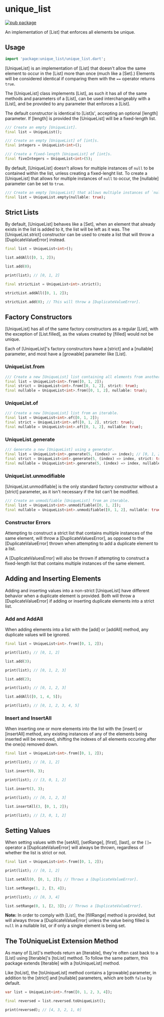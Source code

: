 # unique_list

[![pub package](https://img.shields.io/pub/v/unique_list.svg)](https://pub.dartlang.org/packages/unique_list)

An implementation of [List] that enforces all elements be unique.

## Usage

```dart
import 'package:unique_list/unique_list.dart';
```

[UniqueList] is an implementation of [List] that doesn't allow the same element
to occur in the [List] more than once (much like a [Set].) Elements will be
considered identical if comparing them with the `==` operator returns `true`.

The [UniqueList] class implements [List], as such it has all of the same methods
and parameters of a [List], can be used interchangeably with a [List], and be
provided to any parameter that enforces a [List].

The default constructor is identical to [List]s', accepting an optional [length]
parameter. If [length] is provided the [UniqueList] will be a fixed-length list.

```dart
/// Create an empty [UniqueList].
final list = UniqueList();

/// Create an empty [UniqueList] of [int]s.
final integers = UniqueList<int>();

/// Create a fixed-length [UniqueList] of [int]s.
final fiveIntegers = UniqueList<int>(5);
```

By default, [UniqueList] doesn't allows for multiple instances of `null` to be
contained within the list, unless creating a fixed-lenght list. To create a
[UniqueList] that allows for multiple instances of `null` to occur, the [nullable]
parameter can be set to `true`.

```dart
/// Create an empty [UniqueList] that allows multiple instances of `null`.
final list = UniqueList.empty(nullable: true);
```

## Strict Lists

By default, [UniqueList] behaves like a [Set], when an element that already exists
in the list is added to it, the list will be left as it was. The [UniqueList.strict]
constructor can be used to create a list that will throw a [DuplicateValueError]
instead.

```dart
final list = UniqueList<int>();

list.addAll([0, 1, 2]);

list.add(0);

print(list); // [0, 1, 2]

final strictList = UniqueList<int>.strict();

strictList.addAll([0, 1, 2]);

strictList.add(0); // This will throw a [DuplicateValueError].
```

## Factory Constructors

[UniqueList] has all of the same factory constructors as a regular [List], with
the exception of [List.filled], as the values created by [filled] would not be
unique.

Each of [UniqueList]'s factory constructors have a [strict] and a [nullable]
parameter, and most have a [growable] parameter like [List].

### UniqueList.from

```dart
/// Create a new [UniqueList] list containing all elements from another list.
final list = UniqueList<int>.from([0, 1, 2]);
final strict = UniqueList<int>.from([0, 1, 2], strict: true);
final nullable = UniqueList<int>.from([0, 1, 2], nullable: true);
```

### UniqueList.of

```dart
/// Create a new [UniqueList] list from an iterable.
final list = UniqueList<int>.of([0, 1, 2]);
final strict = UniqueList<int>.of([0, 1, 2], strict: true);
final nullable = UniqueList<int>.of([0, 1, 2], nullable: true);
```

### UniqueList.generate

```dart
/// Generate a new [UniqueList] using a generator.
final list = UniqueList<int>.generate(5, (index) => index); // [0, 1, 2, 3, 4]
final strict = UniqueList<int>.generate(5, (index) => index, strict: true);
final nullable = UniqueList<int>.generate(5, (index) => index, nullable: true);
```

### UniqueList.unmodifiable

[UniqueList.unmodifiable] is the only standard factory constructor without a [strict]
parameter, as it isn't necessary if the list can't be modified.

```dart
/// Create an unmodifiable [UniqueList] from an iterable.
final list = UniqueList<int>.unmodifiable([0, 1, 2]);
final nullable = UniqueList<int>.unmodifiable([0, 1, 2], nullable: true);
```

### Constructor Errors

Attempting to construct a strict list that contains multiple instances of the same
element, will throw a [DuplicateValuesError], as opposed to the [DuplicateValueError]
thrown when attempting to add a duplicate element to a list.

A [DuplicateValuesError] will also be thrown if attempting to construct a fixed-length
list that contains multiple instances of the same element.

## Adding and Inserting Elements

Adding and inserting values into a non-strict [UniqueList] have different behavior
when a duplicate element is provided. Both will throw a [DuplicateValueError]
if adding or inserting duplicate elements into a strict list.

### Add and AddAll

When adding elements into a list with the [add] or [addAll] method, any duplicate
values will be ignored.

```dart
final list = UniqueList<int>.from([0, 1, 2]);

print(list); // [0, 1, 2]

list.add(3);

print(list); // [0, 1, 2, 3]

list.add(2);

print(list); // [0, 1, 2, 3]

list.addAll([0, 1, 4, 5]);

print(list); // [0, 1, 2, 3, 4, 5]
```

### Insert and InsertAll

When inserting one or more elements into the list with the [insert] or [insertAll]
method, any existing instances of any of the elements being inserted will be removed,
shifting the indexes of all elements occuring after the one(s) removed down.

```dart
final list = UniqueList<int>.from([0, 1, 2]);

print(list); // [0, 1, 2]

list.insert(0, 3);

print(list); // [3, 0, 1, 2]

list.insert(3, 3);

print(list); // [0, 1, 2, 3]

list.insertAll(3, [0, 1, 2]);

print(list); // [3, 0, 1, 2]
```

## Setting Values

When setting values with the [setAll], [setRange], [first], [last], or the `[]=`
operator a [DuplicateValueError] will always be thrown, regardless of whether the
list is strict or not.

```dart
final list = UniqueList<int>.from([0, 1, 2]);

print(list); // [0, 1, 2]

list.setAll(0, [0, 1, 2]); // Throws a [DuplicateValueError].

list.setRange(1, 2, [3, 4]);

print(list); // [0, 3, 4]

list.setRange(0, 1, [2, 3]); // Throws a [DuplicateValueError].
```

__Note:__ In order to comply with [List], the [fillRange] method is provided, but
will always throw a [DuplicateValueError] unless the value being filled is `null`
in a nullable list, or if only a single element is being set.

## The ToUniqueList Extension Method

As many of [List]'s methods return an [Iterable], they're often cast back to a
[List] using [Iterable]'s [toList] method. To follow the same pattern, this package
extends [Iterable] with a [toUniqueList] method.

Like [toList], the [toUniqueList] method contains a [growable] parameter, in
addition to the [strict] and [nullable] parameters, which are both `false` by
default.

```dart
var list = UniqueList<int>.from([0, 1, 2, 3, 4]);

final reversed = list.reversed.toUniqueList();

print(reversed); // [4, 3, 2, 1, 0]
```
